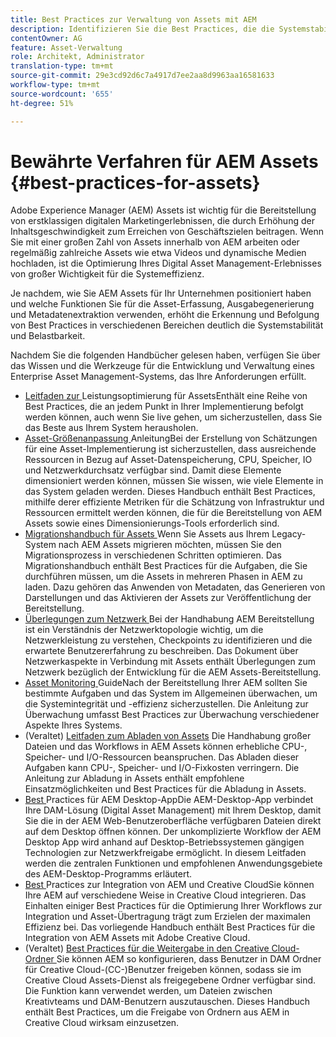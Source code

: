 ```yaml
---
title: Best Practices zur Verwaltung von Assets mit AEM
description: Identifizieren Sie die Best Practices, die die Systemstabilität und Leistung bei Belastung verbessern, und halten Sie diese ein, je nach AEM Assets-Bereitstellung und den zum Erfassen und Verarbeiten von Assets verwendeten Funktionen.
contentOwner: AG
feature: Asset-Verwaltung
role: Architekt, Administrator
translation-type: tm+mt
source-git-commit: 29e3cd92d6c7a4917d7ee2aa8d9963aa16581633
workflow-type: tm+mt
source-wordcount: '655'
ht-degree: 51%

---
```



# Bewährte Verfahren für AEM Assets {#best-practices-for-assets}

Adobe Experience Manager (AEM) Assets ist wichtig für die Bereitstellung von erstklassigen digitalen Marketingerlebnissen, die durch Erhöhung der Inhaltsgeschwindigkeit zum Erreichen von Geschäftszielen beitragen. Wenn Sie mit einer großen Zahl von Assets innerhalb von AEM arbeiten oder regelmäßig zahlreiche Assets wie etwa Videos und dynamische Medien hochladen, ist die Optimierung Ihres Digital Asset Management-Erlebnisses von großer Wichtigkeit für die Systemeffizienz.

Je nachdem, wie Sie AEM Assets für Ihr Unternehmen positioniert haben und welche Funktionen Sie für die Asset-Erfassung, Ausgabegenerierung und Metadatenextraktion verwenden, erhöht die Erkennung und Befolgung von Best Practices in verschiedenen Bereichen deutlich die Systemstabilität und Belastbarkeit.

Nachdem Sie die folgenden Handbücher gelesen haben, verfügen Sie über das Wissen und die Werkzeuge für die Entwicklung und Verwaltung eines Enterprise Asset Management-Systems, das Ihre Anforderungen erfüllt.

* [Leitfaden zur ](performance-tuning-guidelines.md)
Leistungsoptimierung für AssetsEnthält eine Reihe von Best Practices, die an jedem Punkt in Ihrer Implementierung befolgt werden können, auch wenn Sie live gehen, um sicherzustellen, dass Sie das Beste aus Ihrem System herausholen.
* [Asset-Größenanpassung ](assets-sizing-guide.md)
AnleitungBei der Erstellung von Schätzungen für eine Asset-Implementierung ist sicherzustellen, dass ausreichende Ressourcen in Bezug auf Asset-Datenspeicherung, CPU, Speicher, IO und Netzwerkdurchsatz verfügbar sind. Damit diese Elemente dimensioniert werden können, müssen Sie wissen, wie viele Elemente in das System geladen werden. Dieses Handbuch enthält Best Practices, mithilfe derer effiziente Metriken für die Schätzung von Infrastruktur und Ressourcen ermittelt werden können, die für die Bereitstellung von AEM Assets sowie eines Dimensionierungs-Tools erforderlich sind.
* [Migrationshandbuch für Assets ](assets-migration-guide.md)
Wenn Sie Assets aus Ihrem Legacy-System nach AEM Assets migrieren möchten, müssen Sie den Migrationsprozess in verschiedenen Schritten optimieren. Das Migrationshandbuch enthält Best Practices für die Aufgaben, die Sie durchführen müssen, um die Assets in mehreren Phasen in AEM zu laden. Dazu gehören das Anwenden von Metadaten, das Generieren von Darstellungen und das Aktivieren der Assets zur Veröffentlichung der Bereitstellung.
* [Überlegungen zum Netzwerk ](assets-network-considerations.md)
Bei der Handhabung AEM Bereitstellung ist ein Verständnis der Netzwerktopologie wichtig, um die Netzwerkleistung zu verstehen, Checkpoints zu identifizieren und die erwartete Benutzererfahrung zu beschreiben. Das Dokument über Netzwerkaspekte in Verbindung mit Assets enthält Überlegungen zum Netzwerk bezüglich der Entwicklung für die AEM Assets-Bereitstellung.
* [Asset Monitoring ](assets-monitoring-best-practices.md)
GuideNach der Bereitstellung Ihrer AEM sollten Sie bestimmte Aufgaben und das System im Allgemeinen überwachen, um die Systemintegrität und -effizienz sicherzustellen. Die Anleitung zur Überwachung umfasst Best Practices zur Überwachung verschiedener Aspekte Ihres Systems.
* (Veraltet) [Leitfaden zum Abladen von Assets](assets-offloading-best-practices.md)
Die Handhabung großer Dateien und das Workflows in AEM Assets können erhebliche CPU-, Speicher- und I/O-Ressourcen beanspruchen. Das Abladen dieser Aufgaben kann CPU-, Speicher- und I/O-Fixkosten verringern. Die Anleitung zur Abladung in Assets enthält empfohlene Einsatzmöglichkeiten und Best Practices für die Abladung in Assets.
* [Best ](https://helpx.adobe.com/de/experience-manager/desktop-app/aem-desktop-app-best-practices.html)
Practices für AEM Desktop-AppDie AEM-Desktop-App verbindet Ihre DAM-Lösung (Digital Asset Management) mit Ihrem Desktop, damit Sie die in der AEM Web-Benutzeroberfläche verfügbaren Dateien direkt auf dem Desktop öffnen können. Der unkomplizierte Workflow der AEM Desktop App wird anhand auf Desktop-Betriebssystemen gängigen Technologien zur Netzwerkfreigabe ermöglicht. In diesem Leitfaden werden die zentralen Funktionen und empfohlenen Anwendungsgebiete des AEM-Desktop-Programms erläutert.
* [Best ](aem-cc-integration-best-practices.md)
Practices zur Integration von AEM und Creative CloudSie können Ihre AEM auf verschiedene Weise in Creative Cloud integrieren. Das Einhalten einiger Best Practices für die Optimierung Ihrer Workflows zur Integration und Asset-Übertragung trägt zum Erzielen der maximalen Effizienz bei. Das vorliegende Handbuch enthält Best Practices für die Integration von AEM Assets mit Adobe Creative Cloud.
* (Veraltet) [Best Practices für die Weitergabe in den Creative Cloud-Ordner ](aem-cc-folder-sharing-best-practices.md)
Sie können AEM so konfigurieren, dass Benutzer in DAM Ordner für Creative Cloud-(CC-)Benutzer freigeben können, sodass sie im Creative Cloud Assets-Dienst als freigegebene Ordner verfügbar sind. Die Funktion kann verwendet werden, um Dateien zwischen Kreativteams und DAM-Benutzern auszutauschen. Dieses Handbuch enthält Best Practices, um die Freigabe von Ordnern aus AEM in Creative Cloud wirksam einzusetzen.
